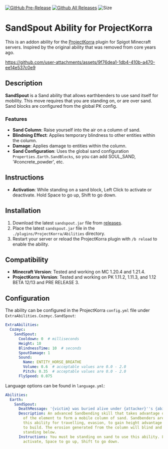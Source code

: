 [![GitHub Pre-Release](https://img.shields.io/github/release-pre/CozmycDev/PK-SandSpout.svg)](https://github.com/CozmycDev/PK-SandSpout/releases)
[![Github All Releases](https://img.shields.io/github/downloads/CozmycDev/PK-SandSpout/total.svg)](https://github.com/CozmycDev/PK-SandSpout/releases)
![Size](https://img.shields.io/github/repo-size/CozmycDev/PK-SandSpout.svg)


# SandSpout Ability for ProjectKorra

This is an addon ability for the [ProjectKorra](https://projectkorra.com/) plugin for Spigot Minecraft servers. Inspired by the original ability that was removed from core years ago.

https://github.com/user-attachments/assets/9f76dea1-1db4-410b-a470-ee14e537c0e9

## Description

**SandSpout** is a Sand ability that allows earthbenders to use sand itself for mobility. This move requires that you are standing on, or are over sand. Sand blocks are configured from the global PK config.

### Features

- **Sand Column**: Raise yourself into the air on a column of sand.
- **Blindning Effect**: Applies temporary blindness to other entities within the column.
- **Damage**: Applies damage to entities within the column.
- **Sand Configuration**: Uses the global sand configuration `Properties.Earth.SandBlocks`, so you can add SOUL_SAND, '#concrete_powder', etc.

## Instructions

- **Activation**: While standing on a sand block, Left Click to activate or deactivate. Hold Space to go up, Shift to go down.

## Installation

1. Download the latest `sandspout.jar` file from [releases](https://github.com/CozmycDev/PK-SandSpout/releases).
2. Place the latest `sandspout.jar` file in the `./plugins/ProjectKorra/Abilities` directory.
3. Restart your server or reload the ProjectKorra plugin with `/b reload` to enable the ability.

## Compatibility

- **Minecraft Version**: Tested and working on MC 1.20.4 and 1.21.4.
- **ProjectKorra Version**: Tested and working on PK 1.11.2, 1.11.3, and 1.12 BETA 12/13 and PRE RELEASE 3.

## Configuration

The ability can be configured in the ProjectKorra `config.yml` file under `ExtraAbilities.Cozmyc.SandSpout`:
```yaml
ExtraAbilities:
  Cozmyc:
    SandSpout:
      Cooldown: 0  # milliseconds
      Height: 10
      BlindnessTime: 10  # seconds
      SpoutDamage: 1
      Sound:
        Name: ENTITY_HORSE_BREATHE
        Volume: 0.6  # acceptable values are 0.0 - 2.0
        Pitch: 0.35  # acceptable values are 0.0 - 2.0
      FlySpeed: 0.075
```

Language options can be found in `language.yml`:
```yaml
Abilities:
  Earth:
    SandSpout:
      DeathMessage: '{victim} was buried alive under {attacker}''s {ability}'
      Description: An advanced Sandbending skill that takes advantage of the properties
        of the element to form a mobile column of sand. Sandbenders are able to use
        this ability for travelling, evasion, to gain height advantage in combat and
        to build. The erosion generated from the column will blind and damage entities
        standing below.
      Instructions: You must be standing on sand to use this ability. Left Click to
        activate, Space to go up, Shift to go down.
```
